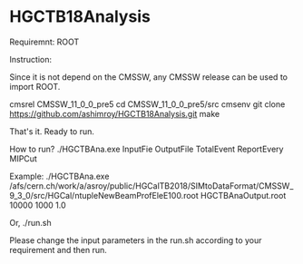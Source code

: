 # HGCTB18Analysis

Requiremnt: ROOT

Instruction:

Since it is not depend on the CMSSW, any CMSSW release can be used to import ROOT.

cmsrel CMSSW_11_0_0_pre5
cd CMSSW_11_0_0_pre5/src
cmsenv
git clone https://github.com/ashimroy/HGCTB18Analysis.git
make

That's it. Ready to run.

How to run?
./HGCTBAna.exe InputFie OutputFile TotalEvent ReportEvery MIPCut

Example:
./HGCTBAna.exe /afs/cern.ch/work/a/asroy/public/HGCalTB2018/SIMtoDataFormat/CMSSW_9_3_0/src/HGCal/ntupleNewBeamProfEleE100.root HGCTBAnaOutput.root 10000 1000 1.0

Or,
./run.sh  


Please change the input parameters in the run.sh according to your requirement and then run.  

